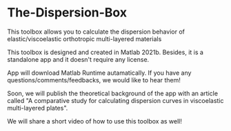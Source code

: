 # The-Dispersion-Box
This toolbox allows you to calculate the dispersion behavior of elastic/viscoelastic orthotropic multi-layered materials

This toolbox is designed and created in Matlab 2021b. Besides, it is a standalone app and it doesn't require any license.  

App will download Matlab Runtime autamatically. If you have any questions/comments/feedbacks, we would like to hear them!

Soon, we will publish the theoretical background of the app with an article called "A comparative study for calculating dispersion curves in viscoelastic multi-layered plates".

We will share a short video of how to use this toolbox as well!
